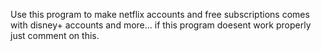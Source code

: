 Use this program to make netflix accounts and free subscriptions
comes with disney+ accounts and more...
if this program doesent work properly just comment on this.

